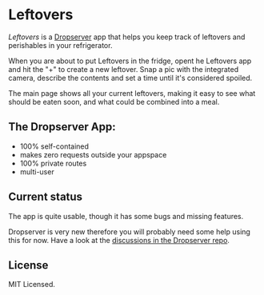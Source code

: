 # Leftovers

*Leftovers* is a [Dropserver](https://dropserver.org) app that helps you keep track of leftovers and perishables in your refrigerator.

When you are about to put Leftovers in the fridge, opent he Leftovers app and hit the "+" to create a new leftover. Snap a pic with the integrated camera, describe the contents and set a time until it's considered spoiled.

The main page shows all your current leftovers, making it easy to see what should be eaten soon, and what could be combined into a meal.

## The Dropserver App:

- 100% self-contained
- makes zero requests outside your appspace
- 100% private routes
- multi-user

## Current status

The app is quite usable, though it has some bugs and missing features.

Dropserver is very new therefore you will probably need some help using this for now. Have a look at the [discussions in the Dropserver repo](https://github.com/teleclimber/Dropserver/discussions).

## License

MIT Licensed.
